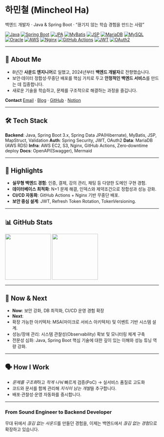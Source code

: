 # 하민철 (Mincheol Ha)

백엔드 개발자 · Java & Spring Boot · “끊기지 않는 학습 경험을 만드는 사람”

[![Java](https://img.shields.io/badge/Java--red?logo=openjdk)](https://www.oracle.com/java/) 
[![Spring Boot](https://img.shields.io/badge/Spring%20Boot-3.x-6DB33F?logo=spring-boot&logoColor=white)](https://spring.io/projects/spring-boot) 
[![JPA](https://img.shields.io/badge/JPA%20(Hibernate)-59666C?logo=hibernate)](https://hibernate.org/) 
[![MyBatis](https://img.shields.io/badge/MyBatis-000000?logo=databricks&logoColor=white)](https://mybatis.org/) 
[![JSP](https://img.shields.io/badge/JSP-007396?logo=java&logoColor=white)](#) 
[![MariaDB](https://img.shields.io/badge/MariaDB-003545?logo=mariadb&logoColor=white)](https://mariadb.org/) 
[![MySQL](https://img.shields.io/badge/MySQL-4479A1?logo=mysql&logoColor=white)](https://www.mysql.com/) 
[![Oracle](https://img.shields.io/badge/Oracle-F80000?logo=oracle&logoColor=white)](https://www.oracle.com/database/) 
[![AWS](https://img.shields.io/badge/AWS-232F3E?logo=amazon-aws)](https://aws.amazon.com/) 
[![Nginx](https://img.shields.io/badge/Nginx-009639?logo=nginx&logoColor=white)](https://nginx.org/) 
[![GitHub Actions](https://img.shields.io/badge/GitHub%20Actions-CI%2FCD-2088FF?logo=github-actions&logoColor=white)](https://github.com/features/actions) 
[![JWT](https://img.shields.io/badge/JWT-Security-000000?logo=jsonwebtokens&logoColor=white)](https://jwt.io/) 
[![OAuth2](https://img.shields.io/badge/OAuth2-Authentication-FFCD00?logo=openid&logoColor=000)](#)


---

## 👋 About Me

* 8년간 **사운드 엔지니어**로 일했고, 2024년부터 **백엔드 개발자**로 전향했습니다.
* 보안·데이터 정합성·무중단 배포를 핵심 가치로 두고 **안정적인 백엔드 서비스**를 만드는 데 집중합니다.
* 새로운 기술을 학습하고, 문제를 구조적으로 해결하는 과정을 즐깁니다.

**Contact**
[Email](mailto:hmc0501@gmail.com) · [Blog](https://blog.naver.com/m1nch201) · [GitHub](https://github.com/Mincheol-Ha) · [Notion](https://iii.ad/a3943d)

---

## 🛠 Tech Stack

**Backend**: Java, Spring Boot 3.x, Spring Data JPA(Hibernate), MyBatis, JSP, MapStruct, Validation
**Auth**: Spring Security, JWT, OAuth2
**Data**: MariaDB (AWS RDS)
**Infra**: AWS EC2, S3, Nginx, GitHub Actions, Zero‑downtime deploy
**Docs**: OpenAPI(Swagger), Mermaid

---

## 🌟 Highlights

* **실무형 백엔드 경험**: 인증, 결제, 강의 관리, 채팅 등 다양한 도메인 구현 경험.
* **데이터베이스 최적화**: N+1 문제 해결, 인덱스와 제약조건으로 정합성과 성능 강화.
* **CI/CD 자동화**: GitHub Actions + Nginx 기반 무중단 배포.
* **보안 중심 설계**: JWT, Refresh Token Rotation, TokenVersioning.

---

## 📊 GitHub Stats

<p>
  <img src="https://github-readme-stats.vercel.app/api?username=Mincheol-Ha&show_icons=true" height="150"/>
  <img src="https://github-readme-stats.vercel.app/api/top-langs/?username=Mincheol-Ha&layout=compact" height="150"/>
</p>

---

## 🧭 Now & Next

* **Now**: 보안 강화, DB 최적화, CI/CD 운영 경험 확장
* **Next**:
* 확장 가능한 아키텍처: MSA(마이크로 서비스 아키텍처) 및 이벤트 기반 시스템 설계.
* 성능/장애 관리: 시스템 관찰성(Observability) 확보 및 모니터링 체계 구축
* 전문성 심화: Java, Spring Boot 핵심 기술에 대한 깊이 있는 이해와 성능 튜닝 역량 강화.


---

## 🗣️ How I Work

* *문제를 구조화*하고 *작게 나눠* 빠르게 검증(PoC) → 실서비스 품질로 고도화
* 코드와 문서를 함께 관리해 *지식이 남는 개발*을 추구합니다.
* 배포·관찰성·운영 자동화를 중시합니다.

---

### From Sound Engineer to Backend Developer

무대 뒤에서 *끊김 없는 사운드*를 만들던 경험을, 이제는 백엔드에서 *끊김 없는 경험*으로 확장하고 있습니다.



<!--
**Mincheol-Ha/Mincheol-Ha** is a ✨ _special_ ✨ repository because its `README.md` (this file) appears on your GitHub profile.

Here are some ideas to get you started:

- 🔭 I’m currently working on ...
- 🌱 I’m currently learning ...
- 👯 I’m looking to collaborate on ...
- 🤔 I’m looking for help with ...
- 💬 Ask me about ...
- 📫 How to reach me: ...
- 😄 Pronouns: ...
- ⚡ Fun fact: ...
-->
